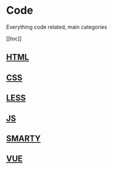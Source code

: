 # Code

Everything code related, main categories

[[toc]]

## [HTML](/html)
## [CSS](/css)
## [LESS](/less)
## [JS](/js)
## [SMARTY](/smarty)
## [VUE](/vue)
